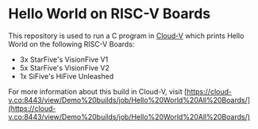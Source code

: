# Hello World on RISC-V Boards
This repository is used to run a C program in [Cloud-V](https://cloud-v.co:8443/view/Demo%20builds/job/Hello%20World%20All%20Boards/) which prints Hello World on the following RISC-V Boards:
- 3x StarFive's VisionFive V1
- 5x StarFive's VisionFive V2
- 1x SiFive's HiFive Unleashed

For more information about this build in Cloud-V, visit [https://cloud-v.co:8443/view/Demo%20builds/job/Hello%20World%20All%20Boards/](https://cloud-v.co:8443/view/Demo%20builds/job/Hello%20World%20All%20Boards/)
